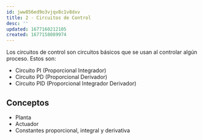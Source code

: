 ```yaml
---
id: jww856ed9o3vjqv8c1v8dxv
title: 2 - Circuitos de Control
desc: ''
updated: 1677160212105
created: 1677158089974
---
```


Los circuitos de control son circuitos básicos que se usan al controlar algún proceso. Estos son:

- Circuito PI (Proporcional Integrador)
- Circuito PD (Proporcional Derivador)
- Circuito PID (Proporcional Integrador Derivador)

## Conceptos

- Planta
- Actuador
- Constantes proporcional, integral y derivativa
